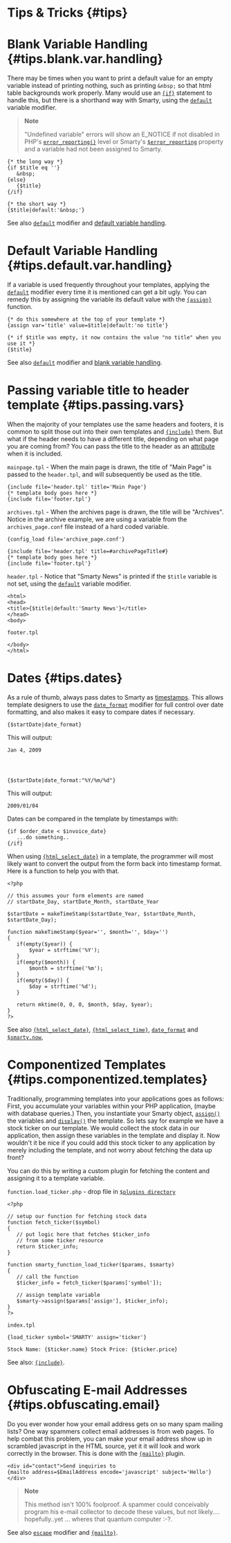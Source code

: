 Tips & Tricks {#tips}
=============

Blank Variable Handling {#tips.blank.var.handling}
=======================

There may be times when you want to print a default value for an empty
variable instead of printing nothing, such as printing `&nbsp;` so that
html table backgrounds work properly. Many would use an
[`{if}`](#language.function.if) statement to handle this, but there is a
shorthand way with Smarty, using the
[`default`](#language.modifier.default) variable modifier.

> **Note**
>
> "Undefined variable" errors will show an E\_NOTICE if not disabled in
> PHP\'s [`error_reporting()`](&url.php-manual;error_reporting) level or
> Smarty\'s [`$error_reporting`](#variable.error.reporting) property and
> a variable had not been assigned to Smarty.


    {* the long way *}
    {if $title eq ''}
       &nbsp;
    {else}
       {$title}
    {/if}

    {* the short way *}
    {$title|default:'&nbsp;'}

        

See also [`default`](#language.modifier.default) modifier and [default
variable handling](#tips.default.var.handling).

Default Variable Handling {#tips.default.var.handling}
=========================

If a variable is used frequently throughout your templates, applying the
[`default`](#language.modifier.default) modifier every time it is
mentioned can get a bit ugly. You can remedy this by assigning the
variable its default value with the
[`{assign}`](#language.function.assign) function.


    {* do this somewhere at the top of your template *}
    {assign var='title' value=$title|default:'no title'}

    {* if $title was empty, it now contains the value "no title" when you use it *}
    {$title}

        

See also [`default`](#language.modifier.default) modifier and [blank
variable handling](#tips.blank.var.handling).

Passing variable title to header template {#tips.passing.vars}
=========================================

When the majority of your templates use the same headers and footers, it
is common to split those out into their own templates and
[`{include}`](#language.function.include) them. But what if the header
needs to have a different title, depending on what page you are coming
from? You can pass the title to the header as an
[attribute](#language.syntax.attributes) when it is included.

`mainpage.tpl` - When the main page is drawn, the title of "Main Page"
is passed to the `header.tpl`, and will subsequently be used as the
title.


    {include file='header.tpl' title='Main Page'}
    {* template body goes here *}
    {include file='footer.tpl'}

        

`archives.tpl` - When the archives page is drawn, the title will be
"Archives". Notice in the archive example, we are using a variable from
the `archives_page.conf` file instead of a hard coded variable.


    {config_load file='archive_page.conf'}

    {include file='header.tpl' title=#archivePageTitle#}
    {* template body goes here *}
    {include file='footer.tpl'}

        

`header.tpl` - Notice that "Smarty News" is printed if the `$title`
variable is not set, using the [`default`](#language.modifier.default)
variable modifier.


    <html>
    <head>
    <title>{$title|default:'Smarty News'}</title>
    </head>
    <body>

        

`footer.tpl`


    </body>
    </html>

        

Dates {#tips.dates}
=====

As a rule of thumb, always pass dates to Smarty as
[timestamps](&url.php-manual;time). This allows template designers to
use the [`date_format`](#language.modifier.date.format) modifier for
full control over date formatting, and also makes it easy to compare
dates if necessary.


    {$startDate|date_format}

        

This will output:


    Jan 4, 2009

        


    {$startDate|date_format:"%Y/%m/%d"}

        

This will output:


    2009/01/04

        

Dates can be compared in the template by timestamps with:


    {if $order_date < $invoice_date}
       ...do something..
    {/if}

        

When using [`{html_select_date}`](#language.function.html.select.date)
in a template, the programmer will most likely want to convert the
output from the form back into timestamp format. Here is a function to
help you with that.


    <?php

    // this assumes your form elements are named
    // startDate_Day, startDate_Month, startDate_Year

    $startDate = makeTimeStamp($startDate_Year, $startDate_Month, $startDate_Day);

    function makeTimeStamp($year='', $month='', $day='')
    {
       if(empty($year)) {
           $year = strftime('%Y');
       }
       if(empty($month)) {
           $month = strftime('%m');
       }
       if(empty($day)) {
           $day = strftime('%d');
       }

       return mktime(0, 0, 0, $month, $day, $year);
    }
    ?>

        

See also [`{html_select_date}`](#language.function.html.select.date),
[`{html_select_time}`](#language.function.html.select.time),
[`date_format`](#language.modifier.date.format) and
[`$smarty.now`](#language.variables.smarty.now),

Componentized Templates {#tips.componentized.templates}
=======================

Traditionally, programming templates into your applications goes as
follows: First, you accumulate your variables within your PHP
application, (maybe with database queries.) Then, you instantiate your
Smarty object, [`assign()`](#api.assign) the variables and
[`display()`](#api.display) the template. So lets say for example we
have a stock ticker on our template. We would collect the stock data in
our application, then assign these variables in the template and display
it. Now wouldn't it be nice if you could add this stock ticker to any
application by merely including the template, and not worry about
fetching the data up front?

You can do this by writing a custom plugin for fetching the content and
assigning it to a template variable.

`function.load_ticker.php` - drop file in
[`$plugins directory`](#variable.plugins.dir)


    <?php

    // setup our function for fetching stock data
    function fetch_ticker($symbol)
    {
       // put logic here that fetches $ticker_info
       // from some ticker resource
       return $ticker_info;
    }

    function smarty_function_load_ticker($params, $smarty)
    {
       // call the function
       $ticker_info = fetch_ticker($params['symbol']);

       // assign template variable
       $smarty->assign($params['assign'], $ticker_info);
    }
    ?>

        

`index.tpl`


    {load_ticker symbol='SMARTY' assign='ticker'}

    Stock Name: {$ticker.name} Stock Price: {$ticker.price}

See also: [`{include}`](#language.function.include).

Obfuscating E-mail Addresses {#tips.obfuscating.email}
============================

Do you ever wonder how your email address gets on so many spam mailing
lists? One way spammers collect email addresses is from web pages. To
help combat this problem, you can make your email address show up in
scrambled javascript in the HTML source, yet it it will look and work
correctly in the browser. This is done with the
[`{mailto}`](#language.function.mailto) plugin.


    <div id="contact">Send inquiries to
    {mailto address=$EmailAddress encode='javascript' subject='Hello'}
    </div>

        

> **Note**
>
> This method isn\'t 100% foolproof. A spammer could conceivably program
> his e-mail collector to decode these values, but not likely\....
> hopefully..yet \... wheres that quantum computer :-?.

See also [`escape`](#language.modifier.escape) modifier and
[`{mailto}`](#language.function.mailto).
